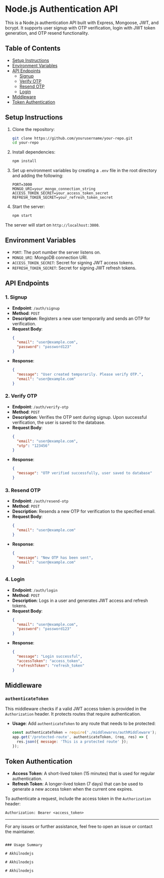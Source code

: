 


# Node.js Authentication API

This is a Node.js authentication API built with Express, Mongoose, JWT, and bcrypt. It supports user signup with OTP verification, login with JWT token generation, and OTP resend functionality.

## Table of Contents

- [Setup Instructions](#setup-instructions)
- [Environment Variables](#environment-variables)
- [API Endpoints](#api-endpoints)
  - [Signup](#signup)
  - [Verify OTP](#verify-otp)
  - [Resend OTP](#resend-otp)
  - [Login](#login)
- [Middleware](#middleware)
- [Token Authentication](#token-authentication)

## Setup Instructions

1. Clone the repository:

   ```bash
   git clone https://github.com/yourusername/your-repo.git
   cd your-repo
   ```

2. Install dependencies:

   ```bash
   npm install
   ```

3. Set up environment variables by creating a `.env` file in the root directory and adding the following:

   ```plaintext
   PORT=3000
   MONGO_URI=your_mongo_connection_string
   ACCESS_TOKEN_SECRET=your_access_token_secret
   REFRESH_TOKEN_SECRET=your_refresh_token_secret
   ```

4. Start the server:

   ```bash
   npm start
   ```

The server will start on `http://localhost:3000`.

## Environment Variables

- `PORT`: The port number the server listens on.
- `MONGO_URI`: MongoDB connection URI.
- `ACCESS_TOKEN_SECRET`: Secret for signing JWT access tokens.
- `REFRESH_TOKEN_SECRET`: Secret for signing JWT refresh tokens.

## API Endpoints

### 1. Signup

- **Endpoint**: `/auth/signup`
- **Method**: `POST`
- **Description**: Registers a new user temporarily and sends an OTP for verification.
- **Request Body**:
  ```json
  {
    "email": "user@example.com",
    "password": "password123"
  }
  ```
- **Response**:
  ```json
  {
    "message": "User created temporarily. Please verify OTP.",
    "email": "user@example.com"
  }
  ```

### 2. Verify OTP

- **Endpoint**: `/auth/verify-otp`
- **Method**: `POST`
- **Description**: Verifies the OTP sent during signup. Upon successful verification, the user is saved to the database.
- **Request Body**:
  ```json
  {
    "email": "user@example.com",
    "otp": "123456"
  }
  ```
- **Response**:
  ```json
  {
    "message": "OTP verified successfully, user saved to database"
  }
  ```

### 3. Resend OTP

- **Endpoint**: `/auth/resend-otp`
- **Method**: `POST`
- **Description**: Resends a new OTP for verification to the specified email.
- **Request Body**:
  ```json
  {
    "email": "user@example.com"
  }
  ```
- **Response**:
  ```json
  {
    "message": "New OTP has been sent",
    "email": "user@example.com"
  }
  ```

### 4. Login

- **Endpoint**: `/auth/login`
- **Method**: `POST`
- **Description**: Logs in a user and generates JWT access and refresh tokens.
- **Request Body**:
  ```json
  {
    "email": "user@example.com",
    "password": "password123"
  }
  ```
- **Response**:
  ```json
  {
    "message": "Login successful",
    "accessToken": "access_token",
    "refreshToken": "refresh_token"
  }
  ```

## Middleware

### `authenticateToken`

This middleware checks if a valid JWT access token is provided in the `Authorization` header. It protects routes that require authentication.

- **Usage**:
  Add `authenticateToken` to any route that needs to be protected:
  ```javascript
  const authenticateToken = require('./middlewares/authMiddleware');
  app.get('/protected-route', authenticateToken, (req, res) => {
    res.json({ message: 'This is a protected route' });
  });
  ```

## Token Authentication

- **Access Token**: A short-lived token (15 minutes) that is used for regular authentication.
- **Refresh Token**: A longer-lived token (7 days) that can be used to generate a new access token when the current one expires.

To authenticate a request, include the access token in the `Authorization` header:
```
Authorization: Bearer <access_token>
```

---

For any issues or further assistance, feel free to open an issue or contact the maintainer.
```

### Usage Summary

#   A k h i l n o d e j s 
 
 #   A k h i l n o d e j s 
 
 #   A k h i l n o d e j s  
 